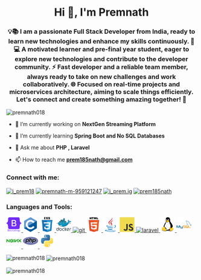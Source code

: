 <h1 align="center">Hi 👋, I'm Premnath</h1>
<h3 align="center">💡📚 I am a passionate Full Stack Developer from India, ready to learn new technologies and enhance my skills continuously. 🚀 💻 A motivated learner and pre-final year student, eager to explore new technologies and contribute to the developer community. ⚡ Fast developer and a reliable team member, always ready to take on new challenges and work collaboratively. 🌐 Focused on real-time projects and microservices architecture, aiming to scale things efficiently. <br>Let's connect and create something amazing together! 🌟</h3>

<p align="left"> <img src="https://komarev.com/ghpvc/?username=premnath018&label=Profile%20views&color=0e75b6&style=flat" alt="premnath018" /> </p>

- 🔭 I’m currently working on **NextGen Streaming Platform**

- 🌱 I’m currently learning **Spring Boot and No SQL Databases**

- 💬 Ask me about **PHP , Laravel**

- 📫 How to reach me **prem185nath@gmail.com**

<h3 align="left">Connect with me:</h3>
<p align="left">
<a href="https://twitter.com/i_prem18" target="blank"><img align="center" src="https://raw.githubusercontent.com/rahuldkjain/github-profile-readme-generator/master/src/images/icons/Social/twitter.svg" alt="i_prem18" height="30" width="40" /></a>
<a href="https://linkedin.com/in/premnath-m-959121247" target="blank"><img align="center" src="https://raw.githubusercontent.com/rahuldkjain/github-profile-readme-generator/master/src/images/icons/Social/linked-in-alt.svg" alt="premnath-m-959121247" height="30" width="40" /></a>
<a href="https://instagram.com/i_prem.ig" target="blank"><img align="center" src="https://raw.githubusercontent.com/rahuldkjain/github-profile-readme-generator/master/src/images/icons/Social/instagram.svg" alt="i_prem.ig" height="30" width="40" /></a>
<a href="https://www.leetcode.com/prem185nath" target="blank"><img align="center" src="https://raw.githubusercontent.com/rahuldkjain/github-profile-readme-generator/master/src/images/icons/Social/leet-code.svg" alt="prem185nath" height="30" width="40" /></a>
</p>

<h3 align="left">Languages and Tools:</h3>
<p align="left"> <a href="https://getbootstrap.com" target="_blank" rel="noreferrer"> <img src="https://raw.githubusercontent.com/devicons/devicon/master/icons/bootstrap/bootstrap-plain-wordmark.svg" alt="bootstrap" width="40" height="40"/> </a> <a href="https://www.cprogramming.com/" target="_blank" rel="noreferrer"> <img src="https://raw.githubusercontent.com/devicons/devicon/master/icons/c/c-original.svg" alt="c" width="40" height="40"/> </a> <a href="https://www.w3schools.com/css/" target="_blank" rel="noreferrer"> <img src="https://raw.githubusercontent.com/devicons/devicon/master/icons/css3/css3-original-wordmark.svg" alt="css3" width="40" height="40"/> </a> <a href="https://www.docker.com/" target="_blank" rel="noreferrer"> <img src="https://raw.githubusercontent.com/devicons/devicon/master/icons/docker/docker-original-wordmark.svg" alt="docker" width="40" height="40"/> </a> <a href="https://git-scm.com/" target="_blank" rel="noreferrer"> <img src="https://www.vectorlogo.zone/logos/git-scm/git-scm-icon.svg" alt="git" width="40" height="40"/> </a> <a href="https://www.w3.org/html/" target="_blank" rel="noreferrer"> <img src="https://raw.githubusercontent.com/devicons/devicon/master/icons/html5/html5-original-wordmark.svg" alt="html5" width="40" height="40"/> </a> <a href="https://www.java.com" target="_blank" rel="noreferrer"> <img src="https://raw.githubusercontent.com/devicons/devicon/master/icons/java/java-original.svg" alt="java" width="40" height="40"/> </a> <a href="https://developer.mozilla.org/en-US/docs/Web/JavaScript" target="_blank" rel="noreferrer"> <img src="https://raw.githubusercontent.com/devicons/devicon/master/icons/javascript/javascript-original.svg" alt="javascript" width="40" height="40"/> </a> <a href="https://laravel.com/" target="_blank" rel="noreferrer"> <img src="https://static-00.iconduck.com/assets.00/laravel-icon-497x512-uwybstke.png" alt="laravel" width="40" height="40"/> </a> <a href="https://www.linux.org/" target="_blank" rel="noreferrer"> <img src="https://raw.githubusercontent.com/devicons/devicon/master/icons/linux/linux-original.svg" alt="linux" width="40" height="40"/> </a> <a href="https://www.mysql.com/" target="_blank" rel="noreferrer"> <img src="https://raw.githubusercontent.com/devicons/devicon/master/icons/mysql/mysql-original-wordmark.svg" alt="mysql" width="40" height="40"/> </a> <a href="https://www.nginx.com" target="_blank" rel="noreferrer"> <img src="https://raw.githubusercontent.com/devicons/devicon/master/icons/nginx/nginx-original.svg" alt="nginx" width="40" height="40"/> </a> <a href="https://www.php.net" target="_blank" rel="noreferrer"> <img src="https://raw.githubusercontent.com/devicons/devicon/master/icons/php/php-original.svg" alt="php" width="40" height="40"/> </a> <a href="https://www.python.org" target="_blank" rel="noreferrer"> <img src="https://raw.githubusercontent.com/devicons/devicon/master/icons/python/python-original.svg" alt="python" width="40" height="40"/> </a> </p>

<p><img align="left" src="https://github-readme-stats.vercel.app/api/top-langs?username=premnath018&show_icons=true&locale=en&layout=compact" alt="premnath018" /></p>

<p>&nbsp;<img align="center" src="https://github-readme-stats.vercel.app/api?username=premnath018&show_icons=true&locale=en" alt="premnath018" /></p>

<p><img align="center" src="https://github-readme-streak-stats.herokuapp.com/?user=premnath018&" alt="premnath018" /></p>
